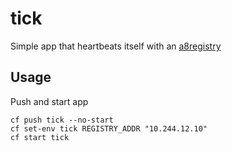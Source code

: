 # tick
Simple app that heartbeats itself with an [a8registry](https://github.com/amalgam8/registry)

## Usage
Push and start app
```
cf push tick --no-start
cf set-env tick REGISTRY_ADDR "10.244.12.10"
cf start tick
```
